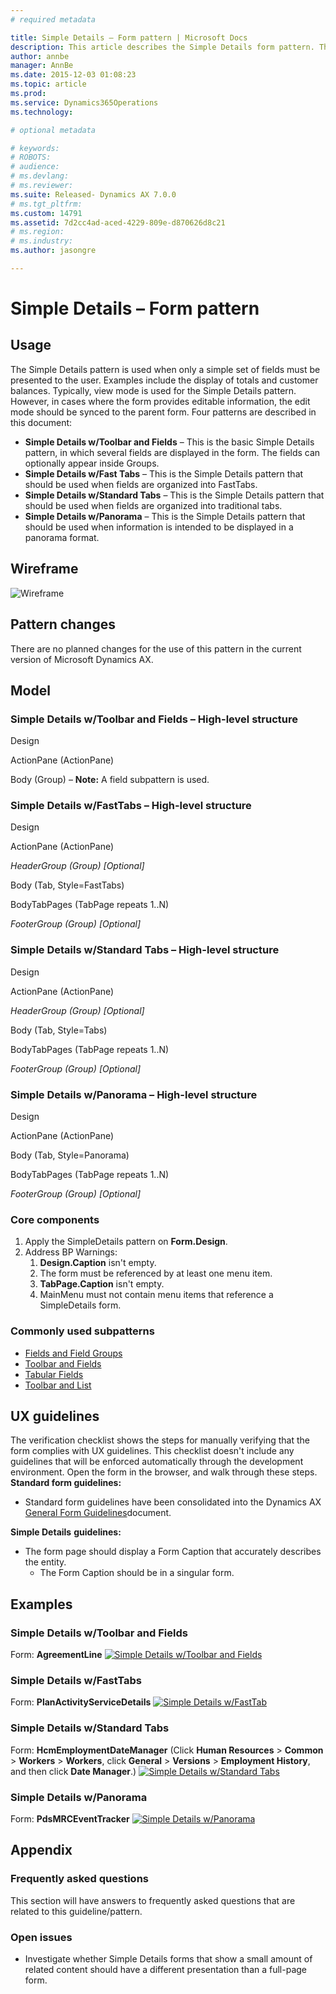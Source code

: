 ```yaml
---
# required metadata

title: Simple Details – Form pattern | Microsoft Docs
description: This article describes the Simple Details form pattern. This pattern is used when only a simple set of fields must be presented to the user.
author: annbe
manager: AnnBe
ms.date: 2015-12-03 01:08:23
ms.topic: article
ms.prod: 
ms.service: Dynamics365Operations
ms.technology: 

# optional metadata

# keywords: 
# ROBOTS: 
# audience: 
# ms.devlang: 
# ms.reviewer: 
ms.suite: Released- Dynamics AX 7.0.0
# ms.tgt_pltfrm: 
ms.custom: 14791
ms.assetid: 7d2cc4ad-aced-4229-809e-d870626d8c21
# ms.region: 
# ms.industry: 
ms.author: jasongre

---
```


# Simple Details – Form pattern

Usage
-----

The Simple Details pattern is used when only a simple set of fields must be presented to the user. Examples include the display of totals and customer balances. Typically, view mode is used for the Simple Details pattern. However, in cases where the form provides editable information, the edit mode should be synced to the parent form. Four patterns are described in this document:

-   **Simple Details w/Toolbar and Fields** – This is the basic Simple Details pattern, in which several fields are displayed in the form. The fields can optionally appear inside Groups.
-   **Simple Details w/Fast Tabs** – This is the Simple Details pattern that should be used when fields are organized into FastTabs.
-   **Simple Details w/Standard Tabs** – This is the Simple Details pattern that should be used when fields are organized into traditional tabs.
-   **Simple Details w/Panorama** – This is the Simple Details pattern that should be used when information is intended to be displayed in a panorama format.

## Wireframe
![Wireframe](media/SimpleDetails1-1024x578.png)

## Pattern changes
There are no planned changes for the use of this pattern in the current version of Microsoft Dynamics AX.

## Model
### Simple Details w/Toolbar and Fields – High-level structure

Design

ActionPane (ActionPane)

Body (Group) – **Note:** A field subpattern is used.

### Simple Details w/FastTabs – High-level structure

Design

ActionPane (ActionPane)

*HeaderGroup (Group) \[Optional\]*

Body (Tab, Style=FastTabs)

BodyTabPages (TabPage repeats 1..N)

*FooterGroup (Group) \[Optional\]*

### Simple Details w/Standard Tabs – High-level structure

Design

ActionPane (ActionPane)

*HeaderGroup (Group) \[Optional\]*

Body (Tab, Style=Tabs)

BodyTabPages (TabPage repeats 1..N)

*FooterGroup (Group) \[Optional\]*

### Simple Details w/Panorama – High-level structure

Design

ActionPane (ActionPane)

Body (Tab, Style=Panorama)

BodyTabPages (TabPage repeats 1..N)

*FooterGroup (Group) \[Optional\]*

### Core components

1.  Apply the SimpleDetails pattern on **Form.Design**.
2.  Address BP Warnings:
    1.  **Design.Caption** isn't empty.
    2.  The form must be referenced by at least one menu item.
    3.  **TabPage.Caption** isn't empty.
    4.  MainMenu must not contain menu items that reference a SimpleDetails form.

### Commonly used subpatterns

-   [Fields and Field Groups](http://ax.help.dynamics.com/en/wiki/fields-and-field-groups-subpattern/)
-   [Toolbar and Fields](http://ax.help.dynamics.com/en/wiki/toolbar-and-fields-subpattern/)
-   [Tabular Fields](http://ax.help.dynamics.com/en/wiki/tabular-fields-subpattern/)
-   [Toolbar and List](http://ax.help.dynamics.com/en/wiki/toolbar-and-list-subpattern/)

## UX guidelines
The verification checklist shows the steps for manually verifying that the form complies with UX guidelines. This checklist doesn't include any guidelines that will be enforced automatically through the development environment. Open the form in the browser, and walk through these steps. **Standard form guidelines:**

-   Standard form guidelines have been consolidated into the Dynamics AX [General Form Guidelines](http://ax.help.dynamics.com/en/wiki/general-form-guidelines/)document.

**Simple Details** **guidelines:**

-   The form page should display a Form Caption that accurately describes the entity.
    -   The Form Caption should be in a singular form.

## Examples
### Simple Details w/Toolbar and Fields

Form: **AgreementLine** [![Simple Details w/Toolbar and Fields](media/SimpleDetails2-1024x688.png)](media/SimpleDetails2.png)

### Simple Details w/FastTabs

Form: **PlanActivityServiceDetails** [![Simple Details w/FastTab](media/SimpleDetails3-1024x587.png)](media/SimpleDetails3.png)

### Simple Details w/Standard Tabs

Form: **HcmEmploymentDateManager** (Click **Human Resources** &gt; **Common** &gt; **Workers** &gt; **Workers**, click **General** &gt; **Versions** &gt; **Employment History**, and then click **Date Manager**.) [![Simple Details w/Standard Tabs](media/SimpleDetails4-1024x588.png)](media/SimpleDetails4.png)

### Simple Details w/Panorama

Form: **PdsMRCEventTracker** [![Simple Details w/Panorama](media/SimpleDetails5-1024x510.png)](media/SimpleDetails5.png)

## Appendix
### Frequently asked questions

This section will have answers to frequently asked questions that are related to this guideline/pattern.

### Open issues

-   Investigate whether Simple Details forms that show a small amount of related content should have a different presentation than a full-page form.


